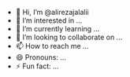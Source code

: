 - 👋 Hi, I’m @alirezajalalii
- 👀 I’m interested in ...
- 🌱 I’m currently learning ...
- 💞️ I’m looking to collaborate on ...
- 📫 How to reach me ...
- 😄 Pronouns: ...
- ⚡ Fun fact: ...

<!---
alirezajalalii/alirezajalalii is a ✨ special ✨ repository because its `README.md` (this file) appears on your GitHub profile.
You can click the Preview link to take a look at your changes.
--->
